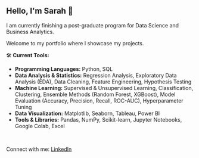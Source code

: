 ## Hello, I'm Sarah 👋 
I am currently finishing a post-graduate program for Data Science and Business Analytics.

Welcome to my portfolio where I showcase my projects.


🛠️ **Current Tools:**
- **Programming Languages:** Python, SQL
- **Data Analysis & Statistics:** Regression Analysis, Exploratory Data Analysis (EDA), Data Cleaning, Feature Engineering, Hypothesis Testing
- **Machine Learning:** Supervised & Unsupervised Learning, Classification, Clustering, Ensemble Methods (Random Forest, XGBoost), Model Evaluation (Accuracy, Precision, Recall, ROC-AUC), Hyperparameter Tuning
- **Data Visualization:** Matplotlib, Seaborn, Tableau, Power BI
- **Tools & Libraries:** Pandas, NumPy, Scikit-learn, Jupyter Notebooks, Google Colab, Excel

<br/>

Connect with me: [LinkedIn](https://www.linkedin.com/in/sarah-ortega-b60150165/)



